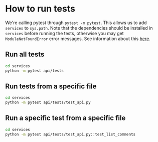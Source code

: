 # How to run tests
We're calling pytest through `pytest -m pytest`. This allows us to add `services` to `sys.path`. Note that the dependencies should be installed in `services` before running the tests, otherwise you may get `ModuleNotFoundError` error messages. See information about this [here](https://docs.pytest.org/en/stable/how-to/usage.html#calling-pytest-through-python-m-pytest).

## Run all tests
```sh
cd services
python -m pytest api/tests
```

## Run tests from a specific file
```sh
cd services
python -m pytest api/tests/test_api.py
```

## Run a specific test from a specific file
```sh
cd services
python -m pytest api/tests/test_api.py::test_list_comments
```
